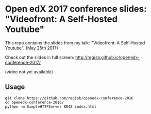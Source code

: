 # Open edX 2017 conference slides: "Videofront: A Self-Hosted Youtube"

This repo contains the slides from my talk: "Videofront: A Self-Hosted Youtube". (May 25th 2017)

Check out the slides in full screen: http://regisb.github.io/openedx-conference-2017/

(video not yet available)

## Usage

    git clone https://github.com/regisb/openedx-conference-2016
    cd openedx-conference-2016/
    python -m SimpleHTTPServer 8042 index.html
